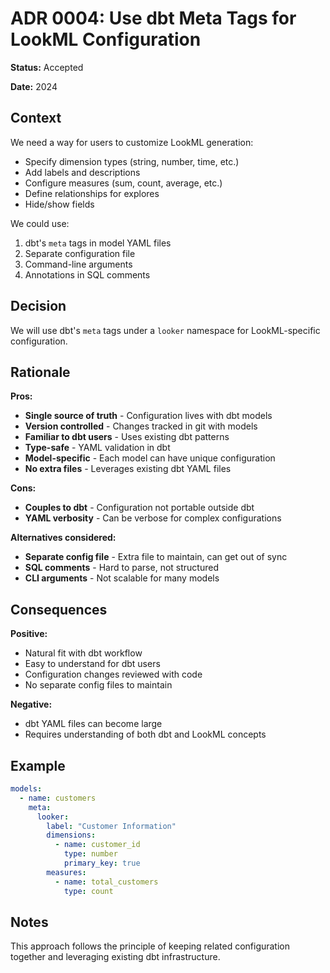 # ADR 0004: Use dbt Meta Tags for LookML Configuration

**Status:** Accepted

**Date:** 2024

## Context

We need a way for users to customize LookML generation:
- Specify dimension types (string, number, time, etc.)
- Add labels and descriptions
- Configure measures (sum, count, average, etc.)
- Define relationships for explores
- Hide/show fields

We could use:
1. dbt's `meta` tags in model YAML files
2. Separate configuration file
3. Command-line arguments
4. Annotations in SQL comments

## Decision

We will use dbt's `meta` tags under a `looker` namespace for LookML-specific configuration.

## Rationale

**Pros:**
- **Single source of truth** - Configuration lives with dbt models
- **Version controlled** - Changes tracked in git with models
- **Familiar to dbt users** - Uses existing dbt patterns
- **Type-safe** - YAML validation in dbt
- **Model-specific** - Each model can have unique configuration
- **No extra files** - Leverages existing dbt YAML files

**Cons:**
- **Couples to dbt** - Configuration not portable outside dbt
- **YAML verbosity** - Can be verbose for complex configurations

**Alternatives considered:**
- **Separate config file** - Extra file to maintain, can get out of sync
- **SQL comments** - Hard to parse, not structured
- **CLI arguments** - Not scalable for many models

## Consequences

**Positive:**
- Natural fit with dbt workflow
- Easy to understand for dbt users
- Configuration changes reviewed with code
- No separate config files to maintain

**Negative:**
- dbt YAML files can become large
- Requires understanding of both dbt and LookML concepts

## Example

```yaml
models:
  - name: customers
    meta:
      looker:
        label: "Customer Information"
        dimensions:
          - name: customer_id
            type: number
            primary_key: true
        measures:
          - name: total_customers
            type: count
```

## Notes

This approach follows the principle of keeping related configuration together and leveraging existing dbt infrastructure.
